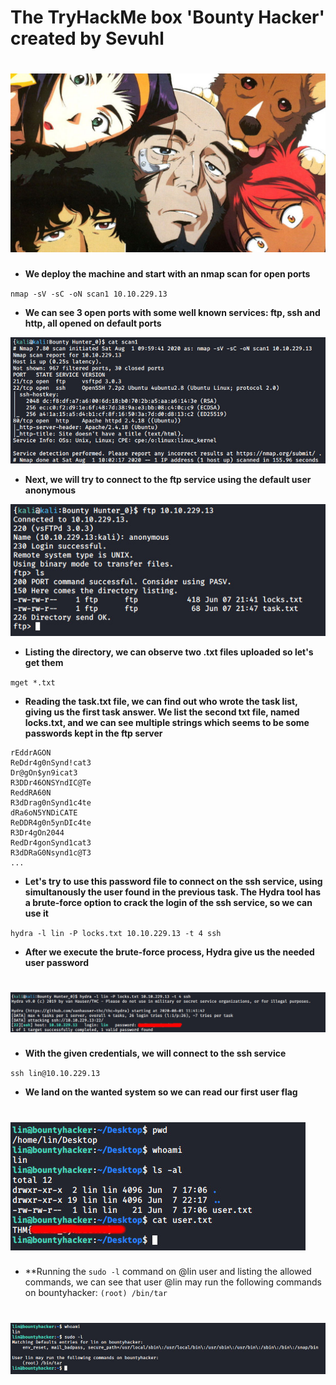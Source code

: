 # The TryHackMe box 'Bounty Hacker' created by Sevuhl
# ![Alt text](images/9ad38a2cc31d6ae0030c888aca7fe646.jpeg?raw=true "Title")
+ **We deploy the machine and start with an nmap scan for open ports**


``nmap -sV -sC -oN scan1 10.10.229.13``
      
+ **We can see 3 open ports with some well known services: ftp, ssh and http, all opened on default ports**

![Alt text](images/nmap_scan.jpg?raw=true "Nmap_scan")

+ **Next, we will try to connect to the ftp service using the default user anonymous**

![Alt text](images/ftp_login.jpg?raw=true "Ftp_login")

+ **Listing the directory, we can observe two .txt files uploaded so let's get them**



``mget *.txt``

+ **Reading the task.txt file, we can find out who wrote the task list, giving us the first task answer. We list the second txt file, named locks.txt, and we can see multiple strings which seems to be some passwords kept in the ftp server**

```
rEddrAGON
ReDdr4g0nSynd!cat3
Dr@gOn$yn9icat3
R3DDr46ONSYndIC@Te
ReddRA60N
R3dDrag0nSynd1c4te
dRa6oN5YNDiCATE
ReDDR4g0n5ynDIc4te
R3Dr4gOn2044
RedDr4gonSynd1cat3
R3dDRaG0Nsynd1c@T3
...
```

+ **Let's try to use this password file to connect on the ssh service, using simultanously the user found in the previous task. The Hydra tool has a brute-force option to crack the login of the ssh service, so we can use it**

``hydra -l lin -P locks.txt 10.10.229.13 -t 4 ssh``


+ **After we execute the brute-force process, Hydra give us the needed user password**

# ![Alt text](images/hydra_brute.jpg?raw=true "Hydra")

+ **With the given credentials, we will connect to the ssh service**

``ssh lin@10.10.229.13``

+ **We land on the wanted system so we can read our first user flag**

# ![Alt text](images/first_flag.jpg?raw=true "first_flag")

+ **Running the ``sudo -l`` command on @lin user and listing the allowed commands, we can see that user @lin may run the following commands on bountyhacker:
      ``(root) /bin/tar``
  
# ![Alt text](images/whoami.jpg?raw=true "whoami")




        
